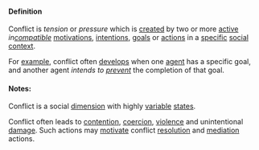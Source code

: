 #### Definition

Conflict is *tension* or *pressure* which is [created](https://github.com/gcassel/Modular-Organization-Terminology/blob/master/terms/create.md) by  two or more [active](https://github.com/gcassel/Modular-Organization-Terminology/blob/master/terms/action.md) *in[compatible](https://github.com/gcassel/Modular-Organization-Terminology/blob/master/terms/compatible.md)* [motivations](https://github.com/gcassel/Modular-Organization-Terminology/blob/master/terms/motivate.md), [intentions](https://github.com/gcassel/Modular-Organization-Terminology/blob/master/terms/intend.md), [goals](https://github.com/gcassel/Modular-Organization-Terminology/blob/master/terms/goal.md) or [actions](https://github.com/gcassel/Modular-Organization-Terminology/blob/master/terms/action.md) in a [specific](https://github.com/gcassel/Modular-Organization-Terminology/blob/master/terms/specific.md) [social](https://github.com/gcassel/Modular-Organization-Terminology/blob/master/terms/social.md) [context](https://github.com/gcassel/Modular-Organization-Terminology/blob/master/terms/context.md).  

For [example](https://github.com/gcassel/Modular-Organization-Terminology/blob/master/terms/example.md), conflict often [develops](https://github.com/gcassel/Modular-Organization-Terminology/blob/master/terms/develop.md) when one [agent](https://github.com/gcassel/Modular-Organization-Terminology/blob/master/terms/agent.md) has a specific goal, and another agent *intends to [prevent](https://github.com/gcassel/Modular-Organization-Terminology/blob/master/terms/prevent.md)* the completion of that goal.   
 
#### Notes:

Conflict is a social [dimension](https://github.com/gcassel/Modular-Organization-Terminology/blob/master/terms/dimension.md) with highly [variable](https://github.com/gcassel/Modular-Organization-Terminology/blob/master/terms/variable.md) [states](https://github.com/gcassel/Modular-Organization-Terminology/blob/master/terms/state.md).  

Conflict often leads to [contention](https://github.com/gcassel/Modular-Organization-Terminology/blob/master/terms/contend.md), [coercion](https://github.com/gcassel/Modular-Organization-Terminology/blob/master/terms/coercion.md), [violence](https://github.com/gcassel/Modular-Organization-Terminology/blob/master/terms/violence.md) and unintentional [damage](https://github.com/gcassel/Modular-Organization-Terminology/blob/master/terms/damage.md).  Such actions may [motivate](https://github.com/gcassel/Modular-Organization-Terminology/blob/master/terms/motivation.md) conflict [resolution](https://github.com/gcassel/Modular-Organization-Terminology/blob/master/terms/resolve.md) and [mediation](https://github.com/gcassel/Modular-Organization-Terminology/blob/master/terms/media.md) actions.
